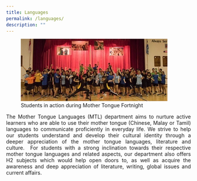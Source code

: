 ```yaml
---
title: Languages
permalink: /languages/
description: ""
---
```


<div align=justify>
<figure>
<img src="/images/JPJC%20Experience/Curriculum/Languages/Languages_JPJC_Intro_1.jpg">
<figcaption>Students in action during Mother Tongue Fortnight</figcaption></figure>

<p>
The Mother Tongue Languages (MTL) department aims to nurture active learners who are able to use their mother tongue (Chinese, Malay or Tamil) languages to communicate proficiently in everyday life. We strive to help our students understand and develop their cultural identity through a deeper appreciation of the mother tongue languages, literature and culture.  For students with a strong inclination towards their respective mother tongue languages and related aspects, our department also offers H2 subjects which would help open doors to, as well as acquire the awareness and deep appreciation of literature, writing, global issues and current affairs.</p>